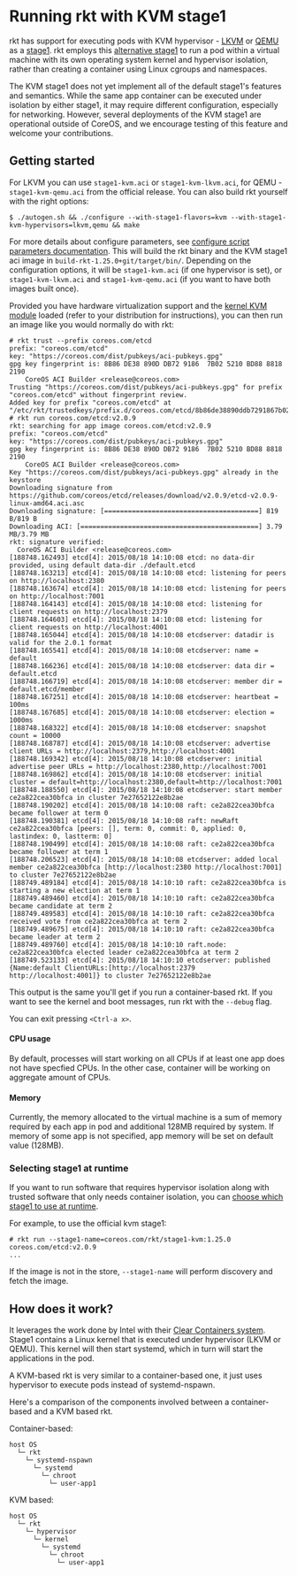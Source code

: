 # Running rkt with KVM stage1

rkt has support for executing pods with KVM hypervisor - [LKVM][lkvm] or [QEMU][qemu] as a [stage1][rkt-arch-stage1]. rkt employs this [alternative stage1][stage1-implementers-guide] to run a pod within a virtual machine with its own operating system kernel and hypervisor isolation, rather than creating a container using Linux cgroups and namespaces.

The KVM stage1 does not yet implement all of the default stage1's features and semantics. While the same app container can be executed under isolation by either stage1, it may require different configuration, especially for networking. However, several deployments of the KVM stage1 are operational outside of CoreOS, and we encourage testing of this feature and welcome your contributions.

## Getting started

For LKVM you can use `stage1-kvm.aci` or `stage1-kvm-lkvm.aci`, for QEMU - `stage1-kvm-qemu.aci` from the official release. You can also build rkt yourself with the right options:

```
$ ./autogen.sh && ./configure --with-stage1-flavors=kvm --with-stage1-kvm-hypervisors=lkvm,qemu && make
```

For more details about configure parameters, see [configure script parameters documentation][build-configure].
This will build the rkt binary and the KVM stage1 aci image in `build-rkt-1.25.0+git/target/bin/`. Depending on the configuration options, it will be `stage1-kvm.aci` (if one hypervisor is set), or `stage1-kvm-lkvm.aci` and `stage1-kvm-qemu.aci` (if you want to have both images built once).

Provided you have hardware virtualization support and the [kernel KVM module][kvm-module] loaded (refer to your distribution for instructions), you can then run an image like you would normally do with rkt:

```
# rkt trust --prefix coreos.com/etcd
prefix: "coreos.com/etcd"
key: "https://coreos.com/dist/pubkeys/aci-pubkeys.gpg"
gpg key fingerprint is: 8B86 DE38 890D DB72 9186  7B02 5210 BD88 8818 2190
	CoreOS ACI Builder <release@coreos.com>
Trusting "https://coreos.com/dist/pubkeys/aci-pubkeys.gpg" for prefix "coreos.com/etcd" without fingerprint review.
Added key for prefix "coreos.com/etcd" at "/etc/rkt/trustedkeys/prefix.d/coreos.com/etcd/8b86de38890ddb7291867b025210bd8888182190"
# rkt run coreos.com/etcd:v2.0.9
rkt: searching for app image coreos.com/etcd:v2.0.9
prefix: "coreos.com/etcd"
key: "https://coreos.com/dist/pubkeys/aci-pubkeys.gpg"
gpg key fingerprint is: 8B86 DE38 890D DB72 9186  7B02 5210 BD88 8818 2190
	CoreOS ACI Builder <release@coreos.com>
Key "https://coreos.com/dist/pubkeys/aci-pubkeys.gpg" already in the keystore
Downloading signature from https://github.com/coreos/etcd/releases/download/v2.0.9/etcd-v2.0.9-linux-amd64.aci.asc
Downloading signature: [=======================================] 819 B/819 B
Downloading ACI: [=============================================] 3.79 MB/3.79 MB
rkt: signature verified:
  CoreOS ACI Builder <release@coreos.com>
[188748.162493] etcd[4]: 2015/08/18 14:10:08 etcd: no data-dir provided, using default data-dir ./default.etcd
[188748.163213] etcd[4]: 2015/08/18 14:10:08 etcd: listening for peers on http://localhost:2380
[188748.163674] etcd[4]: 2015/08/18 14:10:08 etcd: listening for peers on http://localhost:7001
[188748.164143] etcd[4]: 2015/08/18 14:10:08 etcd: listening for client requests on http://localhost:2379
[188748.164603] etcd[4]: 2015/08/18 14:10:08 etcd: listening for client requests on http://localhost:4001
[188748.165044] etcd[4]: 2015/08/18 14:10:08 etcdserver: datadir is valid for the 2.0.1 format
[188748.165541] etcd[4]: 2015/08/18 14:10:08 etcdserver: name = default
[188748.166236] etcd[4]: 2015/08/18 14:10:08 etcdserver: data dir = default.etcd
[188748.166719] etcd[4]: 2015/08/18 14:10:08 etcdserver: member dir = default.etcd/member
[188748.167251] etcd[4]: 2015/08/18 14:10:08 etcdserver: heartbeat = 100ms
[188748.167685] etcd[4]: 2015/08/18 14:10:08 etcdserver: election = 1000ms
[188748.168322] etcd[4]: 2015/08/18 14:10:08 etcdserver: snapshot count = 10000
[188748.168787] etcd[4]: 2015/08/18 14:10:08 etcdserver: advertise client URLs = http://localhost:2379,http://localhost:4001
[188748.169342] etcd[4]: 2015/08/18 14:10:08 etcdserver: initial advertise peer URLs = http://localhost:2380,http://localhost:7001
[188748.169862] etcd[4]: 2015/08/18 14:10:08 etcdserver: initial cluster = default=http://localhost:2380,default=http://localhost:7001
[188748.188550] etcd[4]: 2015/08/18 14:10:08 etcdserver: start member ce2a822cea30bfca in cluster 7e27652122e8b2ae
[188748.190202] etcd[4]: 2015/08/18 14:10:08 raft: ce2a822cea30bfca became follower at term 0
[188748.190381] etcd[4]: 2015/08/18 14:10:08 raft: newRaft ce2a822cea30bfca [peers: [], term: 0, commit: 0, applied: 0, lastindex: 0, lastterm: 0]
[188748.190499] etcd[4]: 2015/08/18 14:10:08 raft: ce2a822cea30bfca became follower at term 1
[188748.206523] etcd[4]: 2015/08/18 14:10:08 etcdserver: added local member ce2a822cea30bfca [http://localhost:2380 http://localhost:7001] to cluster 7e27652122e8b2ae
[188749.489184] etcd[4]: 2015/08/18 14:10:10 raft: ce2a822cea30bfca is starting a new election at term 1
[188749.489460] etcd[4]: 2015/08/18 14:10:10 raft: ce2a822cea30bfca became candidate at term 2
[188749.489583] etcd[4]: 2015/08/18 14:10:10 raft: ce2a822cea30bfca received vote from ce2a822cea30bfca at term 2
[188749.489675] etcd[4]: 2015/08/18 14:10:10 raft: ce2a822cea30bfca became leader at term 2
[188749.489760] etcd[4]: 2015/08/18 14:10:10 raft.node: ce2a822cea30bfca elected leader ce2a822cea30bfca at term 2
[188749.523133] etcd[4]: 2015/08/18 14:10:10 etcdserver: published {Name:default ClientURLs:[http://localhost:2379 http://localhost:4001]} to cluster 7e27652122e8b2ae
```

This output is the same you'll get if you run a container-based rkt.
If you want to see the kernel and boot messages, run rkt with the `--debug` flag.

You can exit pressing `<Ctrl-a x>`.

#### CPU usage
By default, processes will start working on all CPUs if at least one app does not have specfied CPUs.
In the other case, container will be working on aggregate amount of CPUs.

#### Memory
Currently, the memory allocated to the virtual machine is a sum of memory required by each app in pod and additional 128MB required by system. If memory of some app is not specified, app memory will be set on default value (128MB).

### Selecting stage1 at runtime

If you want to run software that requires hypervisor isolation along with trusted software that only needs container isolation, you can [choose which stage1 to use at runtime][rkt-run].

For example, to use the official kvm stage1:

```
# rkt run --stage1-name=coreos.com/rkt/stage1-kvm:1.25.0 coreos.com/etcd:v2.0.9
...
```

If the image is not in the store, `--stage1-name` will perform discovery and fetch the image.

## How does it work?

It leverages the work done by Intel with their [Clear Containers system][clear-containers].
Stage1 contains a Linux kernel that is executed under hypervisor (LKVM or QEMU).
This kernel will then start systemd, which in turn will start the applications in the pod.

A KVM-based rkt is very similar to a container-based one, it just uses hypervisor to execute pods instead of systemd-nspawn.

Here's a comparison of the components involved between a container-based and a KVM based rkt.

Container-based:

```
host OS
  └─ rkt
    └─ systemd-nspawn
      └─ systemd
        └─ chroot
          └─ user-app1
```


KVM based:

```
host OS
  └─ rkt
    └─ hypervisor
      └─ kernel
        └─ systemd
          └─ chroot
            └─ user-app1
```


[build-configure]: build-configure.md
[clear-containers]: https://lwn.net/Articles/644675/
[kvm-module]: http://www.linux-kvm.org/page/Getting_the_kvm_kernel_modules
[lkvm]: https://kernel.googlesource.com/pub/scm/linux/kernel/git/will/kvmtool/+/master/README
[qemu]: http://qemu-project.org/Main_Page
[rkt-arch-stage1]: devel/architecture.md#stage-1
[rkt-run]: subcommands/run.md#use-a-custom-stage-1
[stage1-implementers-guide]: devel/stage1-implementors-guide.md
